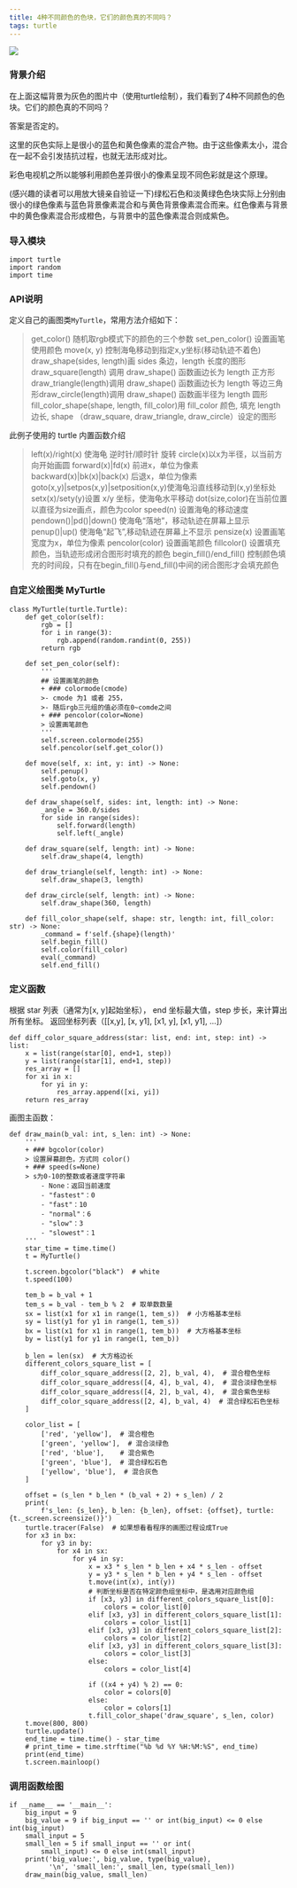 ```yaml
---
title: 4种不同颜色的色块，它们的颜色真的不同吗？
tags: turtle
---
```


![](./img/turtle3.png)
### 背景介绍
在上面这幅背景为灰色的图片中（使用turtle绘制），我们看到了4种不同颜色的色块。它们的颜色真的不同吗？

答案是否定的。

这里的灰色实际上是很小的蓝色和黄色像素的混合产物。由于这些像素太小，混合在一起不会引发拮抗过程，也就无法形成对比。

彩色电视机之所以能够利用颜色差异很小的像素呈现不同色彩就是这个原理。

(感兴趣的读者可以用放大镜亲自验证一下)绿松石色和淡黄绿色色块实际上分别由很小的绿色像素与蓝色背景像素混合和与黄色背景像素混合而来。红色像素与背景中的黄色像素混合形成橙色，与背景中的蓝色像素混合则成紫色。

### 导入模块
```
import turtle
import random
import time
```

### API说明
定义自己的画图类`MyTurtle`，常用方法介绍如下：

>get_color() 随机取rgb模式下的颜色的三个参数
>set_pen_color() 设置画笔使用颜色
>move(x, y) 控制海龟移动到指定x,y坐标(移动轨迹不着色)
>draw_shape(sides, length)画 sides 条边，length 长度的图形
>draw_square(length) 调用 draw_shape() 函数画边长为 length 正方形
>draw_triangle(length)调用 draw_shape() 函数画边长为 length 等边三角形draw_circle(length)调用 draw_shape() 函数画半径为 length 圆形
>fill_color_shape(shape, length, fill_color)用 fill_color 颜色, 填充 length 边长, shape （draw_square, draw_triangle, draw_circle）设定的图形

此例子使用的 turtle 内置函数介绍
>left(x)/right(x) 使海龟 逆时针/顺时针 旋转
>circle(x)以x为半径，以当前方向开始画圆
>forward(x)|fd(x) 前进x，单位为像素
>backward(x)|bk(x)|back(x) 后退x，单位为像素
>goto(x,y)|setpos(x,y)|setposition(x,y)使海龟沿直线移动到(x,y)坐标处
>setx(x)/sety(y)设置 x/y 坐标，使海龟水平移动
>dot(size,color)在当前位置以直径为size画点，颜色为color
>speed(n) 设置海龟的移动速度
>pendown()|pd()|down() 使海龟“落地”，移动轨迹在屏幕上显示
>penup()|up() 使海龟“起飞”,移动轨迹在屏幕上不显示
>pensize(x) 设置画笔宽度为x，单位为像素
>pencolor(color) 设置画笔颜色
>fillcolor() 设置填充颜色，当轨迹形成闭合图形时填充的颜色
>begin_fill()/end_fill() 控制颜色填充的时间段，只有在begin_fill()与end_fill()中间的闭合图形才会填充颜色


### 自定义绘图类 MyTurtle
```
class MyTurtle(turtle.Turtle):
    def get_color(self):
        rgb = []
        for i in range(3):
            rgb.append(random.randint(0, 255))
        return rgb

    def set_pen_color(self):
        '''
        ## 设置画笔的颜色
        + ### colormode(cmode) 
        >- cmode 为1 或者 255， 
        >- 随后rgb三元组的值必须在0~comde之间
        + ### pencolor(color=None) 
        > 设置画笔颜色
        '''
        self.screen.colormode(255)
        self.pencolor(self.get_color())

    def move(self, x: int, y: int) -> None:
        self.penup()
        self.goto(x, y)
        self.pendown()

    def draw_shape(self, sides: int, length: int) -> None:
        _angle = 360.0/sides
        for side in range(sides):
            self.forward(length)
            self.left(_angle)

    def draw_square(self, length: int) -> None:
        self.draw_shape(4, length)

    def draw_triangle(self, length: int) -> None:
        self.draw_shape(3, length)

    def draw_circle(self, length: int) -> None:
        self.draw_shape(360, length)

    def fill_color_shape(self, shape: str, length: int, fill_color: str) -> None:
        _command = f'self.{shape}(length)'
        self.begin_fill()
        self.color(fill_color)
        eval(_command)
        self.end_fill()
```
### 定义函数
根据 star 列表（通常为[x, y]起始坐标）， end 坐标最大值，step 步长，来计算出所有坐标。
   返回坐标列表（[[x,y], [x, y1], [x1, y], [x1, y1], …]）
```
def diff_color_square_address(star: list, end: int, step: int) -> list:
    x = list(range(star[0], end+1, step))
    y = list(range(star[1], end+1, step))
    res_array = []
    for xi in x:
        for yi in y:
            res_array.append([xi, yi])
    return res_array
```

画图主函数：
```
def draw_main(b_val: int, s_len: int) -> None:
    '''
    + ### bgcolor(color) 
    > 设置屏幕颜色，方式同 color()
    + ### speed(s=None) 
    > s为0-10的整数或者速度字符串
        - None：返回当前速度
        - "fastest"：0
        - "fast"：10
        - "normal"：6
        - "slow"：3
        - "slowest"：1
    '''
    star_time = time.time()
    t = MyTurtle()

    t.screen.bgcolor("black")  # white
    t.speed(100)

    tem_b = b_val + 1
    tem_s = b_val - tem_b % 2  # 取单数数量
    sx = list(x1 for x1 in range(1, tem_s))  # 小方格基本坐标
    sy = list(y1 for y1 in range(1, tem_s))
    bx = list(x1 for x1 in range(1, tem_b))  # 大方格基本坐标
    by = list(y1 for y1 in range(1, tem_b))

    b_len = len(sx)  # 大方格边长
    different_colors_square_list = [
        diff_color_square_address([2, 2], b_val, 4),  # 混合橙色坐标
        diff_color_square_address([4, 4], b_val, 4),  # 混合淡绿色坐标
        diff_color_square_address([4, 2], b_val, 4),  # 混合紫色坐标
        diff_color_square_address([2, 4], b_val, 4)  # 混合绿松石色坐标
    ]

    color_list = [
        ['red', 'yellow'],  # 混合橙色
        ['green', 'yellow'],  # 混合淡绿色
        ['red', 'blue'],    # 混合紫色
        ['green', 'blue'],  # 混合绿松石色
        ['yellow', 'blue'],  # 混合灰色
    ]

    offset = (s_len * b_len * (b_val + 2) + s_len) / 2
    print(
        f's_len: {s_len}, b_len: {b_len}, offset: {offset}, turtle: {t._screen.screensize()}')
    turtle.tracer(False)  # 如果想看看程序的画图过程设成True
    for x3 in bx:
        for y3 in by:
            for x4 in sx:
                for y4 in sy:
                    x = x3 * s_len * b_len + x4 * s_len - offset
                    y = y3 * s_len * b_len + y4 * s_len - offset
                    t.move(int(x), int(y))
                    # 判断坐标是否在特定颜色组坐标中，是选用对应颜色组
                    if [x3, y3] in different_colors_square_list[0]:
                        colors = color_list[0]
                    elif [x3, y3] in different_colors_square_list[1]:
                        colors = color_list[1]
                    elif [x3, y3] in different_colors_square_list[2]:
                        colors = color_list[2]
                    elif [x3, y3] in different_colors_square_list[3]:
                        colors = color_list[3]
                    else:
                        colors = color_list[4]

                    if ((x4 + y4) % 2) == 0:
                        color = colors[0]
                    else:
                        color = colors[1]
                    t.fill_color_shape('draw_square', s_len, color)
    t.move(800, 800)
    turtle.update()
    end_time = time.time() - star_time
    # print_time = time.strftime("%b %d %Y %H:%M:%S", end_time)
    print(end_time)
    t.screen.mainloop()
```

### 调用函数绘图
```
if __name__ == '__main__':
    big_input = 9
    big_value = 9 if big_input == '' or int(big_input) <= 0 else int(big_input)
    small_input = 5
    small_len = 5 if small_input == '' or int(
        small_input) <= 0 else int(small_input)
    print('big_value:', big_value, type(big_value),
          '\n', 'small_len:', small_len, type(small_len))
    draw_main(big_value, small_len)
```